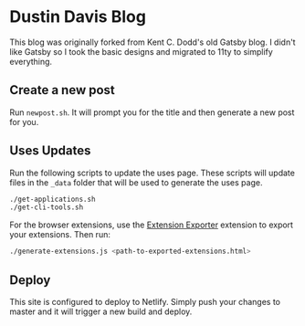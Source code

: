 # Dustin Davis Blog

This blog was originally forked from Kent C. Dodd's old Gatsby blog. I didn't
like Gatsby so I took the basic designs and migrated to 11ty to simplify
everything.

## Create a new post

Run `newpost.sh`. It will prompt you for the title and then generate a new post
for you.

## Uses Updates

Run the following scripts to update the uses page. These scripts will update
files in the `_data` folder that will be used to generate the uses page.

```bash
./get-applications.sh
./get-cli-tools.sh
```

For the browser extensions, use the
[Extension Exporter](https://chromewebstore.google.com/detail/extension-exporter/doikmfpjbcjjimnbablebijofdbgfepb)
extension to export your extensions. Then run:

```bash
./generate-extensions.js <path-to-exported-extensions.html>
```

## Deploy

This site is configured to deploy to Netlify. Simply push your changes to master
and it will trigger a new build and deploy.
